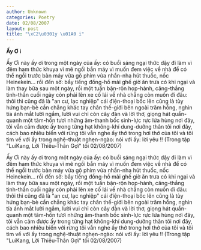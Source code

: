 ```yaml
---
author: Unknown
categories: Poetry
date: 02/08/2007
layout: post
title: "\xC2\u0301y \u01A0 i"
---
```


**Ấy Ơ i**

Ấy Ơi
này ấy ơi
trong một ngày của ấy:
có buổi sáng ngại thức dậy đi làm
vì đêm ham thức khuya
vì mê ngồi bắn máy
vì muốn đem việc về nhà
để có thể ngồi trước bàn máy
vừa gõ phím vừa nhẩn-nha
hút thuốc, nốc Heinekein...
rồi đến sở: bẩy tiếng đồng-hồ mài ghế
giờ ăn trưa có khi ngại và làm thay bữa
sau một ngày, rồi một tuần bận-rộn
họp-hành, căng-thẳng tinh-thần
cuối ngày còn phải lên xe cố lái về nhà
chẳng còn muốn đi đâu:
thôi thì cũng đã là "an cư, lạc nghiệp"
cái điện-thoại bốc lên cũng là tùy hứng
bạn-bè cần chẳng khác tay chân
thế-giới bên ngoài trăm hồng, nghìn tía
ánh mắt lười ngắm, lười vui
chỉ còn cây đàn và lời thơ, giọng hát
quẩn-quanh một tâm-hồn tươi
những âm-thanh bốc sinh-lực rực lửa hùng
nơi đây, tôi vẫn cảm được ấy
trong từng hạt không-khí dung-dưỡng thân tôi
nơi đây, cách bao nhiêu biển với rừng
tôi vẫn nghe ấy thở trong hơi thở của tôi
và tôi tìm về với ấy
trong nghệ-thuật nghẹn-ngào:
nói với ấy: lời yêu !!
(Trong tập "LuiKang, Lời Thiêu-Thân Gợi"
  tối 02/08/2007)

Ấy Ơi
này ấy ơi
trong một ngày của ấy:
có buổi sáng ngại thức dậy đi làm
vì đêm ham thức khuya
vì mê ngồi bắn máy
vì muốn đem việc về nhà
để có thể ngồi trước bàn máy
vừa gõ phím vừa nhẩn-nha
hút thuốc, nốc Heinekein...
rồi đến sở: bẩy tiếng đồng-hồ mài ghế
giờ ăn trưa có khi ngại và làm thay bữa
sau một ngày, rồi một tuần bận-rộn
họp-hành, căng-thẳng tinh-thần
cuối ngày còn phải lên xe cố lái về nhà
chẳng còn muốn đi đâu:
thôi thì cũng đã là "an cư, lạc nghiệp"
cái điện-thoại bốc lên cũng là tùy hứng
bạn-bè cần chẳng khác tay chân
thế-giới bên ngoài trăm hồng, nghìn tía
ánh mắt lười ngắm, lười vui
chỉ còn cây đàn và lời thơ, giọng hát
quẩn-quanh một tâm-hồn tươi
những âm-thanh bốc sinh-lực rực lửa hùng
nơi đây, tôi vẫn cảm được ấy
trong từng hạt không-khí dung-dưỡng thân tôi
nơi đây, cách bao nhiêu biển với rừng
tôi vẫn nghe ấy thở trong hơi thở của tôi
và tôi tìm về với ấy
trong nghệ-thuật nghẹn-ngào:
nói với ấy: lời yêu !!
(Trong tập "LuiKang, Lời Thiêu-Thân Gợi"
  tối 02/08/2007)
